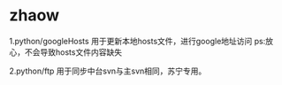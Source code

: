 # zhaow


1.python/googleHosts
    用于更新本地hosts文件，进行google地址访问
    ps:放心，不会导致hosts文件内容缺失

2.python/ftp
    用于同步中台svn与主svn相同，苏宁专用。